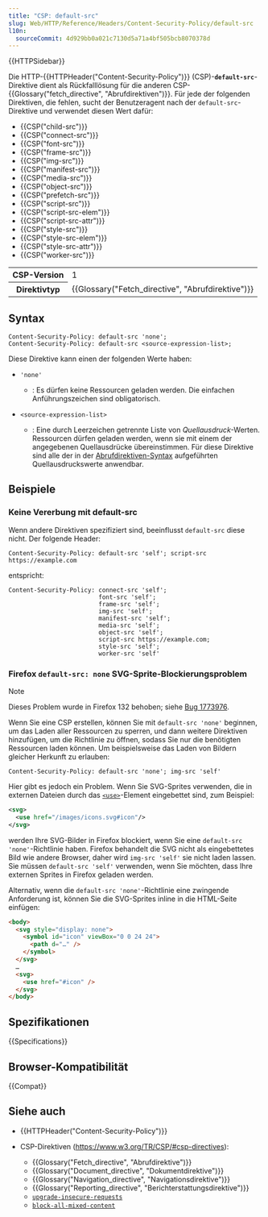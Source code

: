 ```yaml
---
title: "CSP: default-src"
slug: Web/HTTP/Reference/Headers/Content-Security-Policy/default-src
l10n:
  sourceCommit: 4d929bb0a021c7130d5a71a4bf505bcb8070378d
---
```


{{HTTPSidebar}}

Die HTTP-{{HTTPHeader("Content-Security-Policy")}} (CSP)-**`default-src`**-Direktive dient als Rückfalllösung für die anderen CSP-{{Glossary("fetch_directive", "Abrufdirektiven")}}. Für jede der folgenden Direktiven, die fehlen, sucht der Benutzeragent nach der `default-src`-Direktive und verwendet diesen Wert dafür:

- {{CSP("child-src")}}
- {{CSP("connect-src")}}
- {{CSP("font-src")}}
- {{CSP("frame-src")}}
- {{CSP("img-src")}}
- {{CSP("manifest-src")}}
- {{CSP("media-src")}}
- {{CSP("object-src")}}
- {{CSP("prefetch-src")}}
- {{CSP("script-src")}}
- {{CSP("script-src-elem")}}
- {{CSP("script-src-attr")}}
- {{CSP("style-src")}}
- {{CSP("style-src-elem")}}
- {{CSP("style-src-attr")}}
- {{CSP("worker-src")}}

<table class="properties">
  <tbody>
    <tr>
      <th scope="row">CSP-Version</th>
      <td>1</td>
    </tr>
    <tr>
      <th scope="row">Direktivtyp</th>
      <td>{{Glossary("Fetch_directive", "Abrufdirektive")}}</td>
    </tr>
  </tbody>
</table>

## Syntax

```http
Content-Security-Policy: default-src 'none';
Content-Security-Policy: default-src <source-expression-list>;
```

Diese Direktive kann einen der folgenden Werte haben:

- `'none'`
  - : Es dürfen keine Ressourcen geladen werden. Die einfachen Anführungszeichen sind obligatorisch.
- `<source-expression-list>`

  - : Eine durch Leerzeichen getrennte Liste von _Quellausdruck_-Werten. Ressourcen dürfen geladen werden, wenn sie mit einem der angegebenen Quellausdrücke übereinstimmen. Für diese Direktive sind alle der in der [Abrufdirektiven-Syntax](/de/docs/Web/HTTP/Reference/Headers/Content-Security-Policy#fetch_directive_syntax) aufgeführten Quellausdruckswerte anwendbar.

## Beispiele

### Keine Vererbung mit default-src

Wenn andere Direktiven spezifiziert sind, beeinflusst `default-src` diese nicht. Der folgende Header:

```http
Content-Security-Policy: default-src 'self'; script-src https://example.com
```

entspricht:

```http
Content-Security-Policy: connect-src 'self';
                         font-src 'self';
                         frame-src 'self';
                         img-src 'self';
                         manifest-src 'self';
                         media-src 'self';
                         object-src 'self';
                         script-src https://example.com;
                         style-src 'self';
                         worker-src 'self'
```

### Firefox `default-src: none` SVG-Sprite-Blockierungsproblem

> [!NOTE]
> Dieses Problem wurde in Firefox 132 behoben; siehe [Bug 1773976](https://bugzil.la/1773976).

Wenn Sie eine CSP erstellen, können Sie mit `default-src 'none'` beginnen, um das Laden aller Ressourcen zu sperren, und dann weitere Direktiven hinzufügen, um die Richtlinie zu öffnen, sodass Sie nur die benötigten Ressourcen laden können. Um beispielsweise das Laden von Bildern gleicher Herkunft zu erlauben:

```http
Content-Security-Policy: default-src 'none'; img-src 'self'
```

Hier gibt es jedoch ein Problem. Wenn Sie SVG-Sprites verwenden, die in externen Dateien durch das [`<use>`](/de/docs/Web/SVG/Element/use)-Element eingebettet sind, zum Beispiel:

```svg
<svg>
  <use href="/images/icons.svg#icon"/>
</svg>
```

werden Ihre SVG-Bilder in Firefox blockiert, wenn Sie eine `default-src 'none'`-Richtlinie haben. Firefox behandelt die SVG nicht als eingebettetes Bild wie andere Browser, daher wird `img-src 'self'` sie nicht laden lassen. Sie müssen `default-src 'self'` verwenden, wenn Sie möchten, dass Ihre externen Sprites in Firefox geladen werden.

Alternativ, wenn die `default-src 'none'`-Richtlinie eine zwingende Anforderung ist, können Sie die SVG-Sprites inline in die HTML-Seite einfügen:

```html
<body>
  <svg style="display: none">
    <symbol id="icon" viewBox="0 0 24 24">
      <path d="…" />
    </symbol>
  </svg>
  …
  <svg>
    <use href="#icon" />
  </svg>
</body>
```

## Spezifikationen

{{Specifications}}

## Browser-Kompatibilität

{{Compat}}

## Siehe auch

- {{HTTPHeader("Content-Security-Policy")}}
- CSP-Direktiven (<https://www.w3.org/TR/CSP/#csp-directives>):

  - {{Glossary("Fetch_directive", "Abrufdirektive")}}
  - {{Glossary("Document_directive", "Dokumentdirektive")}}
  - {{Glossary("Navigation_directive", "Navigationsdirektive")}}
  - {{Glossary("Reporting_directive", "Berichterstattungsdirektive")}}
  - [`upgrade-insecure-requests`](/de/docs/Web/HTTP/Reference/Headers/Content-Security-Policy/upgrade-insecure-requests)
  - [`block-all-mixed-content`](/de/docs/Web/HTTP/Reference/Headers/Content-Security-Policy/block-all-mixed-content)
